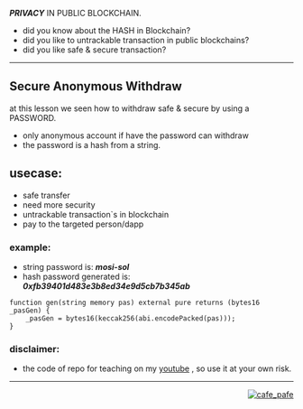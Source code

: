 ***PRIVACY*** IN PUBLIC BLOCKCHAIN.

- did you know about the HASH in Blockchain?
- did you like to untrackable transaction in public blockchains?
- did you like safe & secure transaction?

---

## Secure Anonymous Withdraw
at this lesson we seen how to withdraw safe & secure by using a PASSWORD.
- only anonymous account if have the password can withdraw
- the password is a hash from a string.

## usecase:
- safe transfer
- need more security
- untrackable transaction`s in blockchain
- pay to the targeted person/dapp

### example:
- string password is: ***mosi-sol***
- hash password generated is: ***0xfb39401d483e3b8ed34e9d5cb7b345ab***

```
function gen(string memory pas) external pure returns (bytes16 _pasGen) {
    _pasGen = bytes16(keccak256(abi.encodePacked(pas)));
}
 ```
### disclaimer:
- the code of repo for teaching on my [youtube](https://youtube.com/pafecafe) , so use it at your own risk.

---
<p align="right">
  <a href="https://github.com/mosi-sol" target="blank">
  <img src="https://img.shields.io/badge/Secure%20anonymous-Withdraw-blue?style=flat" alt="cafe_pafe" /></a>  
</p>
